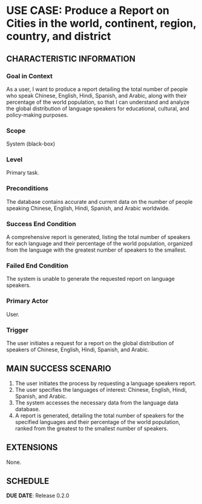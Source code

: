 # USE CASE: Produce a Report on Cities in the world, continent, region, country, and district

## CHARACTERISTIC INFORMATION

### Goal in Context

As a user, I want to produce a report detailing the total number of people who speak Chinese, English, Hindi, Spanish, and Arabic, along with their percentage of the world population, so that I can understand and analyze the global distribution of language speakers for educational, cultural, and policy-making purposes.

### Scope

System (black-box)

### Level

Primary task.

### Preconditions

The database contains accurate and current data on the number of people speaking Chinese, English, Hindi, Spanish, and Arabic worldwide.

### Success End Condition

A comprehensive report is generated, listing the total number of speakers for each language and their percentage of the world population, organized from the language with the greatest number of speakers to the smallest.

### Failed End Condition

The system is unable to generate the requested report on language speakers.

### Primary Actor

User.

### Trigger

The user initiates a request for a report on the global distribution of speakers of Chinese, English, Hindi, Spanish, and Arabic.

## MAIN SUCCESS SCENARIO

1. The user initiates the process by requesting a language speakers report.
2. The user specifies the languages of interest: Chinese, English, Hindi, Spanish, and Arabic.
3. The system accesses the necessary data from the language data database.
4. A report is generated, detailing the total number of speakers for the specified languages and their percentage of the world population, ranked from the greatest to the smallest number of speakers.

## EXTENSIONS

None.

## SCHEDULE

**DUE DATE**: Release 0.2.0

